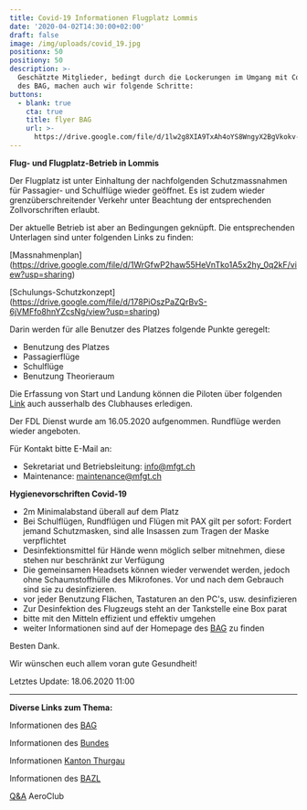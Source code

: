 ```yaml
---
title: Covid-19 Informationen Flugplatz Lommis
date: '2020-04-02T14:30:00+02:00'
draft: false
image: /img/uploads/covid_19.jpg
positionx: 50
positiony: 50
description: >-
  Geschätzte Mitglieder, bedingt durch die Lockerungen im Umgang mit Covid-19
  des BAG, machen auch wir folgende Schritte:
buttons:
  - blank: true
    cta: true
    title: flyer BAG
    url: >-
      https://drive.google.com/file/d/1lw2g8XIA9TxAh4oYS8WngyX2BgVkokv-/view?usp=sharing
---
```

**Flug- und Flugplatz-Betrieb in Lommis**

Der Flugplatz ist unter Einhaltung der nachfolgenden Schutzmassnahmen für Passagier- und Schulflüge wieder geöffnet. Es ist zudem wieder grenzüberschreitender Verkehr unter Beachtung der entsprechenden Zollvorschriften erlaubt.

Der aktuelle Betrieb ist aber an Bedingungen geknüpft. Die entsprechenden Unterlagen sind unter folgenden Links zu finden:

[Massnahmenplan]
(https://drive.google.com/file/d/1WrGfwP2haw55HeVnTko1A5x2hy_0q2kF/view?usp=sharing)

[Schulungs-Schutzkonzept]
(https://drive.google.com/file/d/178PiOszPaZQrBvS-6jVMFfo8hnYZcsNg/view?usp=sharing)

Darin werden für alle Benutzer des Platzes folgende Punkte geregelt:

* Benutzung des Platzes
* Passagierflüge
* Schulflüge
* Benutzung Theorieraum

Die Erfassung von Start und Landung können die Piloten über folgenden [Link](https://flights.lszt.ch) auch ausserhalb des Clubhauses erledigen.

Der FDL Dienst wurde am 16.05.2020 aufgenommen. Rundflüge werden wieder angeboten.

Für Kontakt bitte E-Mail an:

* Sekretariat und Betriebsleitung: <a href="mailto:info@mfgt.ch">info@mfgt.ch</a>
* Maintenance: <a href="mailto:maintenance@mfgt.ch">maintenance@mfgt.ch</a>

**Hygienevorschriften Covid-19**

* 2m Minimalabstand überall auf dem Platz
* Bei Schulflügen, Rundflügen und Flügen mit PAX gilt per sofort: Fordert jemand Schutzmasken, sind alle Insassen zum Tragen der Maske verpflichtet
* Desinfektionsmittel für Hände wenn möglich selber mitnehmen, diese stehen nur beschränkt zur Verfügung
* Die gemeinsamen Headsets können wieder verwendet werden, jedoch ohne Schaumstoffhülle des Mikrofones. Vor und nach dem Gebrauch sind sie zu desinfizieren.
* vor jeder Benutzung Flächen, Tastaturen an den PC's, usw. desinfizieren
* Zur Desinfektion des Flugzeugs steht an der Tankstelle eine Box parat
* bitte mit den Mitteln effizient und effektiv umgehen
* weiter Informationen sind auf der Homepage des [BAG](https://bag-coronavirus.ch/) zu finden

Besten Dank.

Wir wünschen euch allem voran gute Gesundheit!

Letztes Update: 18.06.2020 11:00

<hr>

**Diverse Links zum Thema:**

Informationen des [BAG](https://www.bag.admin.ch/bag/de/home/krankheiten/ausbrueche-epidemien-pandemien/aktuelle-ausbrueche-epidemien/novel-cov/situation-schweiz-und-international.html)

Informationen des [Bundes](https://www.bag.admin.ch/bag/de/home/krankheiten/ausbrueche-epidemien-pandemien/aktuelle-ausbrueche-epidemien/novel-cov.html)

Informationen [Kanton Thurgau](https://www.tg.ch/news/fachdossier-coronavirus.html/10552)

Informationen des [BAZL](https://www.bazl.admin.ch/bazl/de/home/fachleute/corona_update.html)

[Q&A](https://www.aeroclub.ch/fragen-und-antworten-qa-zur-situation-covid-2019-fuer-die-leicht-und-sportaviatik/) AeroClub
